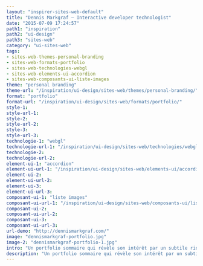 ```yaml
---
layout: "inspirer-sites-web-default"
title: "Dennis Markgraf – Interactive developer technologist"
date: "2015-07-09 17:24:57"
path1: "inspiration"
path2: "ui-design"
path3: "sites-web"
category: "ui-sites-web"
tags:
- sites-web-themes-personal-branding
- sites-web-formats-portfolio
- sites-web-technologies-webgl
- sites-web-elements-ui-accordion
- sites-web-composants-ui-liste-images
theme: "personal branding"
theme-url: "/inspiration/ui-design/sites-web/themes/personal-branding/"
format: "portfolio"
format-url: "/inspiration/ui-design/sites-web/formats/portfolio/"
style-1:
style-url-1:
style-2:
style-url-2:
style-3:
style-url-3:
technologie-1: "webgl"
technologie-url-1: "/inspiration/ui-design/sites-web/technologies/webgl/"
technologie-2:
technologie-url-2:
element-ui-1: "accordion"
element-ui-url-1: "/inspiration/ui-design/sites-web/elements-ui/accordion/"
element-ui-2:
element-ui-url-2:
element-ui-3:
element-ui-url-3:
composant-ui-1: "liste images"
composant-ui-url-1: "/inspiration/ui-design/sites-web/composants-ui/liste-images/"
composant-ui-2:
composant-ui-url-2:
composant-ui-3:
composant-ui-url-3:
url-demo: "http://dennismarkgraf.com/"
image: "dennismarkgraf-portfolio.jpg"
image-2: "dennismarkgraf-portfolio-1.jpg"
intro: "Un portfolio sommaire qui révèle son intérêt par un subtile rideau de fumée glissant sûr et autour des éléments du design. C'est fluide. Pour plus d'infos sur le script utilisé, reportez-vous à la carte Références ci-dessous."
description: "Un portfolio sommaire qui révèle son intérêt par un subtile rideau de fumée glissant sûr et autour des éléments du design"
---
```

